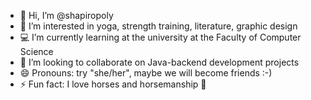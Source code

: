 - 👋 Hi, I’m @shapiropoly
- 👀 I’m interested in yoga, strength training, literature, graphic design
- 💻 I’m currently learning at the university at the Faculty of Computer Science 
- 💞️ I’m looking to collaborate on Java-backend development projects
- 😄 Pronouns: try "she/her", maybe we will become friends :-)
- ⚡ Fun fact: I love horses and horsemanship 🐴

<!---
shapiropoly/shapiropoly is a ✨ special ✨ repository because its `README.md` (this file) appears on your GitHub profile.
You can click the Preview link to take a look at your changes.
--->
